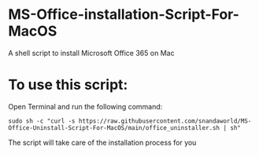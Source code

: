# MS-Office-installation-Script-For-MacOS
A shell script to install Microsoft Office 365 on Mac 

# To use this script:

Open Terminal and run the following command:
```
sudo sh -c "curl -s https://raw.githubusercontent.com/snandaworld/MS-Office-Uninstall-Script-For-MacOS/main/office_uninstaller.sh | sh"
```

The script will take care of the installation process for you
